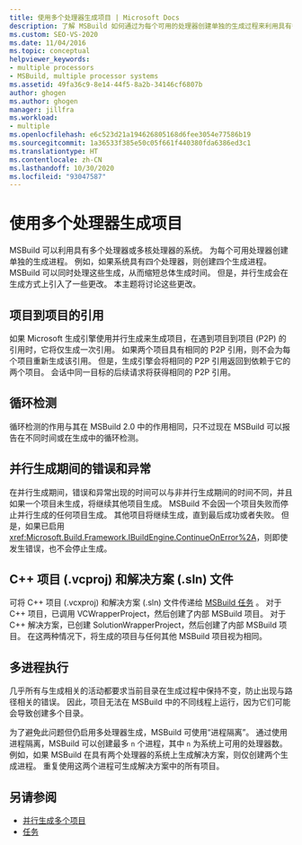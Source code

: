 ```yaml
---
title: 使用多个处理器生成项目 | Microsoft Docs
description: 了解 MSBuild 如何通过为每个可用的处理器创建单独的生成过程来利用具有多个处理器或核心的系统。
ms.custom: SEO-VS-2020
ms.date: 11/04/2016
ms.topic: conceptual
helpviewer_keywords:
- multiple processors
- MSBuild, multiple processor systems
ms.assetid: 49fa36c9-8e14-44f5-8a2b-34146cf6807b
author: ghogen
ms.author: ghogen
manager: jillfra
ms.workload:
- multiple
ms.openlocfilehash: e6c523d21a194626805168d6fee3054e77586b19
ms.sourcegitcommit: 1a36533f385e50c05f661f440380fda6386ed3c1
ms.translationtype: HT
ms.contentlocale: zh-CN
ms.lasthandoff: 10/30/2020
ms.locfileid: "93047587"
---
```

# <a name="use-multiple-processors-to-build-projects"></a>使用多个处理器生成项目

MSBuild 可以利用具有多个处理器或多核处理器的系统。 为每个可用处理器创建单独的生成进程。 例如，如果系统具有四个处理器，则创建四个生成进程。 MSBuild 可以同时处理这些生成，从而缩短总体生成时间。 但是，并行生成会在生成方式上引入了一些更改。 本主题将讨论这些更改。

## <a name="project-to-project-references"></a>项目到项目的引用

 如果 Microsoft 生成引擎使用并行生成来生成项目，在遇到项目到项目 (P2P) 的引用时，它将仅生成一次引用。 如果两个项目具有相同的 P2P 引用，则不会为每个项目重新生成该引用。 但是，生成引擎会将相同的 P2P 引用返回到依赖于它的两个项目。 会话中同一目标的后续请求将获得相同的 P2P 引用。

## <a name="cycle-detection"></a>循环检测

 循环检测的作用与其在 MSBuild 2.0 中的作用相同，只不过现在 MSBuild 可以报告在不同时间或在生成中的循环检测。

## <a name="errors-and-exceptions-during-parallel-builds"></a>并行生成期间的错误和异常

 在并行生成期间，错误和异常出现的时间可以与非并行生成期间的时间不同，并且如果一个项目未生成，将继续其他项目生成。 MSBuild 不会因一个项目失败而停止并行生成的任何项目生成。 其他项目将继续生成，直到最后成功或者失败。 但是，如果已启用 <xref:Microsoft.Build.Framework.IBuildEngine.ContinueOnError%2A>，则即使发生错误，也不会停止生成。

## <a name="c-project-vcxproj-and-solution-sln-files"></a>C++ 项目 (.vcproj) 和解决方案 (.sln) 文件

 可将 C++ 项目 (.vcxproj) 和解决方案 (.sln) 文件传递给 [MSBuild 任务](../msbuild/msbuild-task.md) 。 对于 C++ 项目，已调用 VCWrapperProject，然后创建了内部 MSBuild 项目。 对于 C++ 解决方案，已创建 SolutionWrapperProject，然后创建了内部 MSBuild 项目。 在这两种情况下，将生成的项目与任何其他 MSBuild 项目视为相同。

## <a name="multi-process-execution"></a>多进程执行

 几乎所有与生成相关的活动都要求当前目录在生成过程中保持不变，防止出现与路径相关的错误。 因此，项目无法在 MSBuild 中的不同线程上运行，因为它们可能会导致创建多个目录。

 为了避免此问题但仍启用多处理器生成，MSBuild 可使用“进程隔离”。 通过使用进程隔离，MSBuild 可以创建最多 `n` 个进程，其中 `n` 为系统上可用的处理器数。 例如，如果 MSBuild 在具有两个处理器的系统上生成解决方案，则仅创建两个生成进程。 重复使用这两个进程可生成解决方案中的所有项目。

## <a name="see-also"></a>另请参阅

- [并行生成多个项目](../msbuild/building-multiple-projects-in-parallel-with-msbuild.md)
- [任务](../msbuild/msbuild-tasks.md)
